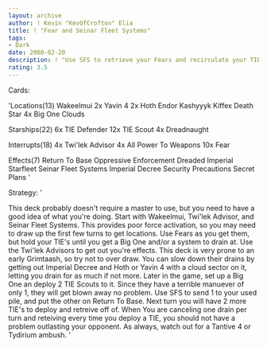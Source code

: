 ```yaml
---
layout: archive
author: ! Kevin "KevOfCrofton" Elia
title: ! "Fear and Seinar Fleet Systems"
tags:
- Dark
date: 2000-02-20
description: ! "Use SFS to retrieve your Fears and recirculate your TIE Scouts & TIE Defenders."
rating: 3.5
---
```

Cards: 

'Locations(13)
Wakeelmui
2x Yavin 4
2x Hoth
Endor
Kashyyyk
Kiffex
Death Star
4x Big One
Clouds

Starships(22)
6x TIE Defender
12x TIE Scout
4x Dreadnaught

Interrupts(18)
4x Twi'lek Advisor
4x All Power To Weapons
10x Fear

Effects(7)
Return To Base
Oppressive Enforcement
Dreaded Imperial Starfleet
Seinar Fleet Systems
Imperial Decree
Security Precautions
Secret Plans '

Strategy: '

This deck probably doesn't require a master to use, but you need to have a good idea of what you're doing. Start with Wakeelmui, Twi'lek Advisor, and Seinar Fleet Systems. This provides poor force activation, so you may need to draw up the first few turns to get locations. Use Fears as you get them, but hold your TIE's until you get a Big One and/or a system to drain at. Use the Twi'lek Advisors to get out you're effects. This deck is very prone to an early Grimtaash, so try not to over draw. You can slow down their drains by getting out Imperial Decree and Hoth or Yavin 4 with a cloud sector on it, letting you drain for as much if not more. Later in the game, set up a Big One an deploy 2 TIE Scouts to it. Since they have a terrible manuever of only 1, they will get blown away no problem. Use SFS to send 1 to your used pile, and put the other on Return To Base. Next turn you will have 2 more TIE's to deploy and retreive off of. When You are canceling one drain per turn and reteiving every time you deploy a TIE, you should not have a problem outlasting your opponent. As always, watch out for a Tantive 4 or Tydirium ambush. '